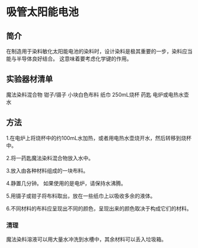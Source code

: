 # 吸管太阳能电池

## 简介

在制造用于染料敏化太阳能电池的染料时，设计染料是极其重要的一步，染料应当能与半导体良好结合。 这意味着要考虑化学键的作用。

## 实验器材清单

魔法染料混合物
钳子/镊子
小块白色布料
纸巾
250mL烧杯
药匙
电炉或电热水壶
水

## 方法

1.在电炉上将烧杯中的约100mL水加热，或者用电热水壶烧开水，然后转移到烧杯中。

2.将一药匙魔法染料混合物放入水中。

3.放入由各种材料组成的一块布料。

4.静置几分钟。 如果使用的是电炉，请保持水沸腾。

5.用镊子或钳子将布料取出，放在一些纸巾上以吸收多余的液体。

6.不同材料的布料应呈现出不同的颜色，呈现出来的颜色取决于构成它们的材料。

### 清理

魔法染料溶液可以用大量水冲洗到水槽中，其余材料可以丢入垃圾箱。